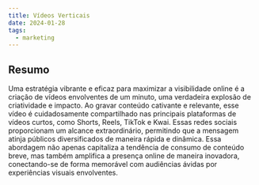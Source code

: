 ```yaml
---
title: Vídeos Verticais
date: 2024-01-28
tags:
  - marketing
---
```

## Resumo
Uma estratégia vibrante e eficaz para maximizar a visibilidade online é a criação de vídeos envolventes de um minuto, uma verdadeira explosão de criatividade e impacto. Ao gravar conteúdo cativante e relevante, esse vídeo é cuidadosamente compartilhado nas principais plataformas de vídeos curtos, como Shorts, Reels, TikTok e Kwai. Essas redes sociais proporcionam um alcance extraordinário, permitindo que a mensagem atinja públicos diversificados de maneira rápida e dinâmica. Essa abordagem não apenas capitaliza a tendência de consumo de conteúdo breve, mas também amplifica a presença online de maneira inovadora, conectando-se de forma memorável com audiências ávidas por experiências visuais envolventes.
